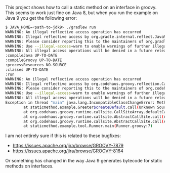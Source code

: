 This project shows how to call a static method on an interface in groovy. This seems to work just fine on Java 8, but when you run the example on Java 9 you get the following error:

```bash
$ JAVA_HOME=<path-to-jdk9> ./gradlew run
WARNING: An illegal reflective access operation has occurred
WARNING: Illegal reflective access by org.gradle.internal.reflect.JavaMethod (file:<my-home>/.gradle/wrapper/dists/gradle-3.4.1-bin/71zneekfcxxu7l9p7nr2sc65s/gradle-3.4.1/lib/gradle-base-services-3.4.1.jar) to method java.lang.ClassLoader.getPackages()
WARNING: Please consider reporting this to the maintainers of org.gradle.internal.reflect.JavaMethod
WARNING: Use --illegal-access=warn to enable warnings of further illegal reflective access operations
WARNING: All illegal access operations will be denied in a future release
:compileJava UP-TO-DATE
:compileGroovy UP-TO-DATE
:processResources NO-SOURCE
:classes UP-TO-DATE
:run
WARNING: An illegal reflective access operation has occurred
WARNING: Illegal reflective access by org.codehaus.groovy.reflection.CachedClass (file:<my-home>/.gradle/caches/modules-2/files-2.1/org.codehaus.groovy/groovy-all/2.4.12/760afc568cbd94c09d78f801ce51aed1326710af/groovy-all-2.4.12.jar) to method java.lang.Object.finalize()
WARNING: Please consider reporting this to the maintainers of org.codehaus.groovy.reflection.CachedClass
WARNING: Use --illegal-access=warn to enable warnings of further illegal reflective access operations
WARNING: All illegal access operations will be denied in a future release
Exception in thread "main" java.lang.IncompatibleClassChangeError: Method staticmethod.example.Greeter.createDefault()Lstaticmethod/example/Greeter; must be InterfaceMethodref constant
        at staticmethod.example.Greeter$createDefault.call(Unknown Source)
        at org.codehaus.groovy.runtime.callsite.CallSiteArray.defaultCall(CallSiteArray.java:48)
        at org.codehaus.groovy.runtime.callsite.AbstractCallSite.call(AbstractCallSite.java:113)
        at org.codehaus.groovy.runtime.callsite.AbstractCallSite.call(AbstractCallSite.java:117)
        at staticmethod.example.tool.Runner.main(Runner.groovy:7)
```

I am not entirely sure if this is related to these bugfixes:

* https://issues.apache.org/jira/browse/GROOVY-7879
* https://issues.apache.org/jira/browse/GROOVY-8164

Or something has changed in the way Java 9 generates bytecode for static methods on interfaces.
